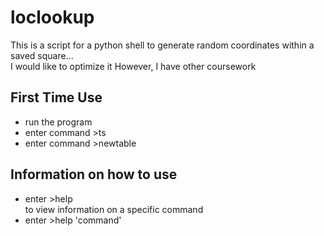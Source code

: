# loclookup
This is a script for a python shell to generate random coordinates within a saved square...
<br>I would like to optimize it However, I have other coursework
## First Time Use
  - run the program
  - enter command >ts
  - enter command >newtable
## Information on how to use
  - enter >help
<br>to view information on a specific command
  - enter >help 'command'
